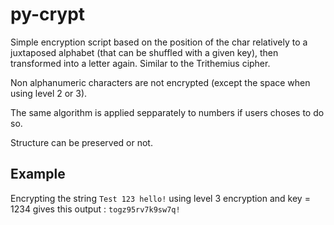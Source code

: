 # py-crypt
Simple encryption script based on the position of the char relatively to a juxtaposed alphabet (that can be shuffled with a given key), then transformed into a letter again. Similar to the Trithemius cipher.

Non alphanumeric characters are not encrypted (except the space when using level 2 or 3).

The same algorithm is applied sepparately to numbers if users choses to do so.

Structure can be preserved or not.

## Example
Encrypting the string `Test 123 hello!` using level 3 encryption and key = 1234 gives this output : `togz95rv7k9sw7q!`
